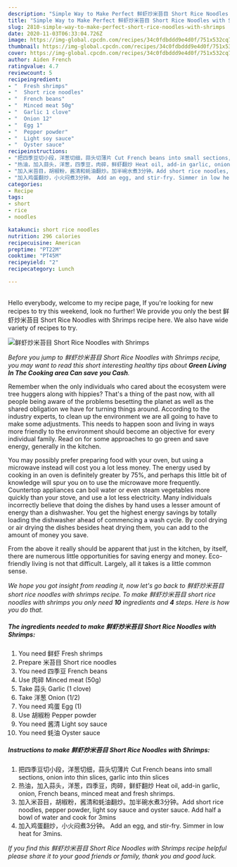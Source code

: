 ```yaml
---
description: "Simple Way to Make Perfect 鲜虾炒米苔目 Short Rice Noodles with Shrimps"
title: "Simple Way to Make Perfect 鲜虾炒米苔目 Short Rice Noodles with Shrimps"
slug: 2810-simple-way-to-make-perfect-short-rice-noodles-with-shrimps
date: 2020-11-03T06:33:04.726Z
image: https://img-global.cpcdn.com/recipes/34c0fdbddd9e4d0f/751x532cq70/鲜虾炒米苔目-short-rice-noodles-with-shrimps-recipe-main-photo.jpg
thumbnail: https://img-global.cpcdn.com/recipes/34c0fdbddd9e4d0f/751x532cq70/鲜虾炒米苔目-short-rice-noodles-with-shrimps-recipe-main-photo.jpg
cover: https://img-global.cpcdn.com/recipes/34c0fdbddd9e4d0f/751x532cq70/鲜虾炒米苔目-short-rice-noodles-with-shrimps-recipe-main-photo.jpg
author: Aiden French
ratingvalue: 4.7
reviewcount: 5
recipeingredient:
- "  Fresh shrimps"
- "  Short rice noodles"
- "  French beans"
- "  Minced meat 50g"
- "  Garlic 1 clove"
- "  Onion 12"
- "  Egg 1"
- "  Pepper powder"
- "  Light soy sauce"
- "  Oyster sauce"
recipeinstructions:
- "把四季豆切小段，洋葱切细，蒜头切薄片 Cut French beans into small sections, onion into thin slices, garlic into thin slices"
- "热油，加入蒜头，洋葱，四季豆，肉碎，鲜虾翻炒 Heat oil, add-in garlic, onion, French beans, minced meat and fresh shrimps."
- "加入米苔目，胡椒粉，酱清和蚝油翻炒。加半碗水煮3分钟。Add short rice noodles, pepper powder, light soy sauce and oyster sauce. Add half a bowl of water and cook for 3mins"
- "加入鸡蛋翻炒，小火闷煮3分钟。 Add an egg, and stir-fry. Simmer in low heat for 3mins."
categories:
- Recipe
tags:
- short
- rice
- noodles

katakunci: short rice noodles 
nutrition: 296 calories
recipecuisine: American
preptime: "PT22M"
cooktime: "PT45M"
recipeyield: "2"
recipecategory: Lunch

---
```

<br>
Hello everybody, welcome to my recipe page, If you're looking for new recipes to try this weekend, look no further! We provide you only the best 鲜虾炒米苔目 Short Rice Noodles with Shrimps recipe here. We also have wide variety of recipes to try.
<br>


![鲜虾炒米苔目 Short Rice Noodles with Shrimps](https://img-global.cpcdn.com/recipes/34c0fdbddd9e4d0f/751x532cq70/鲜虾炒米苔目-short-rice-noodles-with-shrimps-recipe-main-photo.jpg)

<i>Before you jump to 鲜虾炒米苔目 Short Rice Noodles with Shrimps recipe, you may want to read this short interesting healthy tips about 
<strong>Green Living In The Cooking area Can save you Cash</strong>.</i>
</br>

Remember when the only individuals who cared about the ecosystem were tree huggers along with hippies? That's a thing of the past now, with all people being aware of the problems besetting the planet as well as the shared obligation we have for turning things around. According to the industry experts, to clean up the environment we are all going to have to make some adjustments. This needs to happen soon and living in ways more friendly to the environment should become an objective for every individual family. Read on for some approaches to go green and save energy, generally in the kitchen.

You may possibly prefer preparing food with your oven, but using a microwave instead will cost you a lot less money. The energy used by cooking in an oven is definitely greater by 75%, and perhaps this little bit of knowledge will spur you on to use the microwave more frequently. Countertop appliances can boil water or even steam vegetables more quickly than your stove, and use a lot less electricity. Many individuals incorrectly believe that doing the dishes by hand uses a lesser amount of energy than a dishwasher. You get the highest energy savings by totally loading the dishwasher ahead of commencing a wash cycle. By cool drying or air drying the dishes besides heat drying them, you can add to the amount of money you save.

From the above it really should be apparent that just in the kitchen, by itself, there are numerous little opportunities for saving energy and money. Eco-friendly living is not that difficult. Largely, all it takes is a little common sense.


<i>We hope you got insight from reading it, now let's go back to 鲜虾炒米苔目 short rice noodles with shrimps recipe. To make 鲜虾炒米苔目 short rice noodles with shrimps you only need <strong>10</strong> ingredients and <strong>4</strong> steps. Here is how you do that.
</i>

##### The ingredients needed to make 鲜虾炒米苔目 Short Rice Noodles with Shrimps:

1. You need  鲜虾 Fresh shrimps
1. Prepare  米苔目 Short rice noodles
1. You need  四季豆 French beans
1. Use  肉碎 Minced meat (50g)
1. Take  蒜头 Garlic (1 clove)
1. Take  洋葱 Onion (1/2)
1. You need  鸡蛋 Egg (1)
1. Use  胡椒粉 Pepper powder
1. You need  酱清 Light soy sauce
1. You need  蚝油 Oyster sauce


##### Instructions to make 鲜虾炒米苔目 Short Rice Noodles with Shrimps:

1. 把四季豆切小段，洋葱切细，蒜头切薄片 Cut French beans into small sections, onion into thin slices, garlic into thin slices
1. 热油，加入蒜头，洋葱，四季豆，肉碎，鲜虾翻炒 Heat oil, add-in garlic, onion, French beans, minced meat and fresh shrimps.
1. 加入米苔目，胡椒粉，酱清和蚝油翻炒。加半碗水煮3分钟。Add short rice noodles, pepper powder, light soy sauce and oyster sauce. Add half a bowl of water and cook for 3mins
1. 加入鸡蛋翻炒，小火闷煮3分钟。 Add an egg, and stir-fry. Simmer in low heat for 3mins.


<i>If you find this 鲜虾炒米苔目 Short Rice Noodles with Shrimps recipe helpful please share it to your good friends or family, thank you and good luck.</i>
